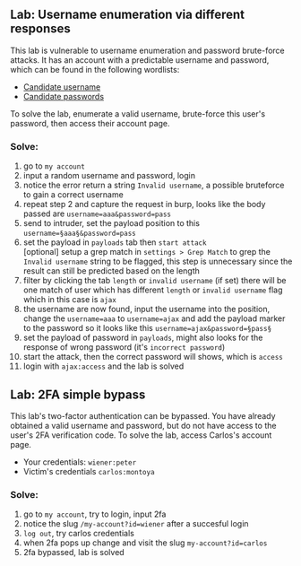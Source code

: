 ## Lab: Username enumeration via different responses
This lab is vulnerable to username enumeration and password brute-force attacks. It has an account with a predictable username and password, which can be found in the following wordlists:
- [Candidate username](https://portswigger.net/web-security/authentication/auth-lab-usernames)
- [Candidate passwords](https://portswigger.net/web-security/authentication/auth-lab-passwords)

To solve the lab, enumerate a valid username, brute-force this user's password, then access their account page.

### Solve:
1. go to `my account`
2. input a random username and password, login
3. notice the error return a string `Invalid username`, a possible bruteforce to gain a correct username
4. repeat step 2 and capture the request in burp, looks like the body passed are `username=aaa&password=pass`
5. send to intruder, set the payload position to this `username=§aaa§&password=pass`
6. set the payload in `payloads` tab then `start attack`\
   \[optional] setup a grep match in `settings > Grep Match` to grep the `Invalid username` string to be flagged, this step is unnecessary since the result can still be predicted based on the length
7. filter by clicking the tab `length` or `invalid username` (if set) there will be one match of user which has different `length` or `invalid username` flag which in this case is `ajax`
8. the username are now found, input the username into the position, change the `username=aaa` to `username=ajax` and add the payload marker to the password so it looks like this `username=ajax&password=§pass§`
9. set the payload of password in `payloads`, might also looks for the response of wrong password (it's `incorrect password`)
10. start the attack, then the correct password will shows, which is `access`
11. login with `ajax:access` and the lab is solved
## Lab: 2FA simple bypass
This lab's two-factor authentication can be bypassed. You have already obtained a valid username and password, but do not have access to the user's 2FA verification code. To solve the lab, access Carlos's account page.

- Your credentials: `wiener:peter`
- Victim's credentials `carlos:montoya`

### Solve:
1. go to `my account`, try to login, input 2fa
2. notice the slug `/my-account?id=wiener` after a succesful login
3. `log out`, try carlos credentials
4. when 2fa pops up change and visit the slug `my-account?id=carlos`
5. 2fa bypassed, lab is solved